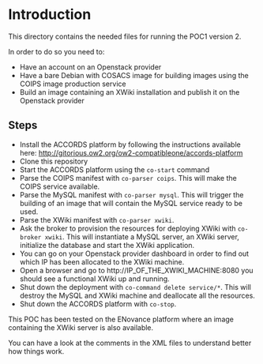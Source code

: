 Introduction
============

This directory contains the needed files for running the POC1 version 2.

In order to do so you need to:

* Have an account on an Openstack provider
* Have a bare Debian with COSACS image for building images using the COIPS image production service
* Build an image containing an XWiki installation and publish it on the Openstack provider

Steps
-----

* Install the ACCORDS platform by following the instructions available here: http://gitorious.ow2.org/ow2-compatibleone/accords-platform
* Clone this repository
* Start the ACCORDS platform using the `co-start` command
* Parse the COIPS manifest with `co-parser coips`. This will make the COIPS service available.
* Parse the MySQL manifest with `co-parser mysql`. This will trigger the building of an image that will contain the MySQL service ready to be used.
* Parse the XWiki manifest with `co-parser xwiki`.
* Ask the broker to provision the resources for deploying XWiki with `co-broker xwiki`. This will instantiate a MySQL server, an XWiki server, initialize the database and start the XWiki application.
* You can go on your Openstack provider dashboard in order to find out which IP has been allocated to the XWiki machine.
* Open a browser and go to http://IP_OF_THE_XWIKI_MACHINE:8080 you should see a functional XWiki up and running.
* Shut down the deployment with `co-command delete service/*`. This will destroy the MySQL and XWiki machine and deallocate all the resources.
* Shut down the ACCORDS platform with `co-stop`.

This POC has been tested on the ENovance platform where an image containing the XWiki server is also available.

You can have a look at the comments in the XML files to understand better how things work.

